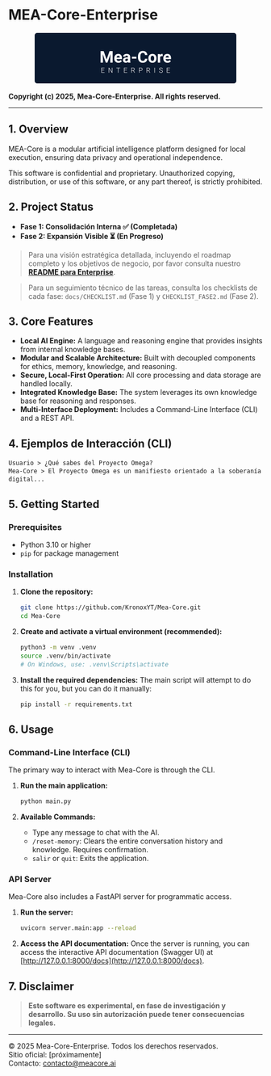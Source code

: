 # MEA-Core-Enterprise

<div align="center">
  <img src="branding/logo.svg" alt="Mea-Core-Enterprise Logo" width="400"/>
</div>

**Copyright (c) 2025, Mea-Core-Enterprise. All rights reserved.**

---

## 1. Overview

MEA-Core is a modular artificial intelligence platform designed for local execution, ensuring data privacy and operational independence.

This software is confidential and proprietary. Unauthorized copying, distribution, or use of this software, or any part thereof, is strictly prohibited.

## 2. Project Status

- **Fase 1: Consolidación Interna ✅ (Completada)**
- **Fase 2: Expansión Visible ⏳ (En Progreso)**

> Para una visión estratégica detallada, incluyendo el roadmap completo y los objetivos de negocio, por favor consulta nuestro **[README para Enterprise](README_ENTERPRISE.md)**.

> Para un seguimiento técnico de las tareas, consulta los checklists de cada fase: `docs/CHECKLIST.md` (Fase 1) y `CHECKLIST_FASE2.md` (Fase 2).

## 3. Core Features

- **Local AI Engine:** A language and reasoning engine that provides insights from internal knowledge bases.
- **Modular and Scalable Architecture:** Built with decoupled components for ethics, memory, knowledge, and reasoning.
- **Secure, Local-First Operation:** All core processing and data storage are handled locally.
- **Integrated Knowledge Base:** The system leverages its own knowledge base for reasoning and responses.
- **Multi-Interface Deployment:** Includes a Command-Line Interface (CLI) and a REST API.

## 4. Ejemplos de Interacción (CLI)

```text
Usuario > ¿Qué sabes del Proyecto Omega?
Mea-Core > El Proyecto Omega es un manifiesto orientado a la soberanía digital...
```

## 5. Getting Started

### Prerequisites

- Python 3.10 or higher
- `pip` for package management

### Installation

1.  **Clone the repository:**
    ```bash
    git clone https://github.com/KronoxYT/Mea-Core.git
    cd Mea-Core
    ```

2.  **Create and activate a virtual environment (recommended):**
    ```bash
    python3 -m venv .venv
    source .venv/bin/activate
    # On Windows, use: .venv\Scripts\activate
    ```

3.  **Install the required dependencies:**
    The main script will attempt to do this for you, but you can do it manually:
    ```bash
    pip install -r requirements.txt
    ```

## 6. Usage

### Command-Line Interface (CLI)

The primary way to interact with Mea-Core is through the CLI.

1.  **Run the main application:**
    ```bash
    python main.py
    ```

2.  **Available Commands:**
    -   Type any message to chat with the AI.
    -   `/reset-memory`: Clears the entire conversation history and knowledge. Requires confirmation.
    -   `salir` or `quit`: Exits the application.

### API Server

Mea-Core also includes a FastAPI server for programmatic access.

1.  **Run the server:**
    ```bash
    uvicorn server.main:app --reload
    ```

2.  **Access the API documentation:**
    Once the server is running, you can access the interactive API documentation (Swagger UI) at [http://127.0.0.1:8000/docs](http://127.0.0.1:8000/docs).

## 7. Disclaimer

> **Este software es experimental, en fase de investigación y desarrollo. Su uso sin autorización puede tener consecuencias legales.**

---
© 2025 Mea-Core-Enterprise. Todos los derechos reservados.  
Sitio oficial: [próximamente]  
Contacto: contacto@meacore.ai
